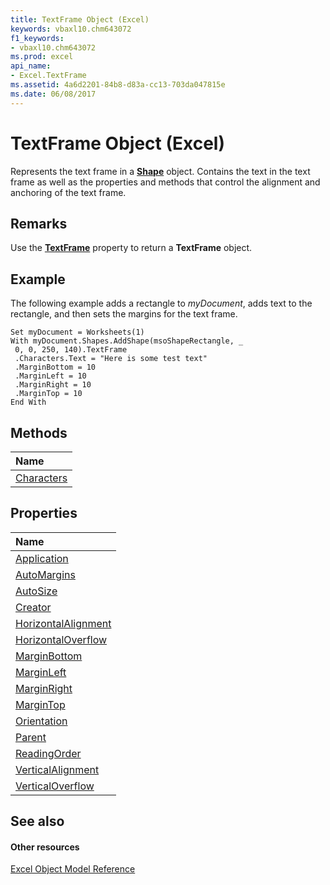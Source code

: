 ```yaml
---
title: TextFrame Object (Excel)
keywords: vbaxl10.chm643072
f1_keywords:
- vbaxl10.chm643072
ms.prod: excel
api_name:
- Excel.TextFrame
ms.assetid: 4a6d2201-84b8-d83a-cc13-703da047815e
ms.date: 06/08/2017
---
```



# TextFrame Object (Excel)

Represents the text frame in a  **[Shape](Excel.Shape.md)** object. Contains the text in the text frame as well as the properties and methods that control the alignment and anchoring of the text frame.


## Remarks

Use the  **[TextFrame](Excel.Shape.TextFrame.md)** property to return a **TextFrame** object.


## Example

 The following example adds a rectangle to _myDocument_, adds text to the rectangle, and then sets the margins for the text frame.


```
Set myDocument = Worksheets(1) 
With myDocument.Shapes.AddShape(msoShapeRectangle, _ 
 0, 0, 250, 140).TextFrame 
 .Characters.Text = "Here is some test text" 
 .MarginBottom = 10 
 .MarginLeft = 10 
 .MarginRight = 10 
 .MarginTop = 10 
End With
```


## Methods



|**Name**|
|:-----|
|[Characters](Excel.TextFrame.Characters.md)|

## Properties



|**Name**|
|:-----|
|[Application](Excel.TextFrame.Application.md)|
|[AutoMargins](Excel.TextFrame.AutoMargins.md)|
|[AutoSize](Excel.TextFrame.AutoSize.md)|
|[Creator](Excel.TextFrame.Creator.md)|
|[HorizontalAlignment](Excel.TextFrame.HorizontalAlignment.md)|
|[HorizontalOverflow](Excel.TextFrame.HorizontalOverflow.md)|
|[MarginBottom](Excel.TextFrame.MarginBottom.md)|
|[MarginLeft](Excel.TextFrame.MarginLeft.md)|
|[MarginRight](Excel.TextFrame.MarginRight.md)|
|[MarginTop](Excel.TextFrame.MarginTop.md)|
|[Orientation](Excel.TextFrame.Orientation.md)|
|[Parent](Excel.TextFrame.Parent.md)|
|[ReadingOrder](Excel.TextFrame.ReadingOrder.md)|
|[VerticalAlignment](Excel.TextFrame.VerticalAlignment.md)|
|[VerticalOverflow](Excel.TextFrame.VerticalOverflow.md)|

## See also


#### Other resources


[Excel Object Model Reference](http://msdn.microsoft.com/library/11ea8598-8a20-92d5-f98b-0da04263bf2c%28Office.15%29.aspx)
